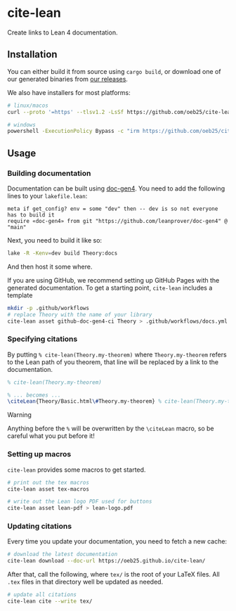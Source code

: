 # cite-lean

Create links to Lean 4 documentation.

## Installation

You can either build it from source using `cargo build`, or download one of our generated binaries from [our releases](https://github.com/oeb25/cite-lean/releases/latest).

We also have installers for most platforms:

```bash
# linux/macos
curl --proto '=https' --tlsv1.2 -LsSf https://github.com/oeb25/cite-lean/releases/download/v0.1.1/cite-lean-installer.sh | sh

# windows
powershell -ExecutionPolicy Bypass -c "irm https://github.com/oeb25/cite-lean/releases/download/v0.1.1/cite-lean-installer.ps1 | iex"
```

## Usage

### Building documentation

Documentation can be built using [doc-gen4](https://github.com/leanprover/doc-gen4). You need to add the following lines to your `lakefile.lean`:

```lean
meta if get_config? env = some "dev" then -- dev is so not everyone has to build it
require «doc-gen4» from git "https://github.com/leanprover/doc-gen4" @ "main"
```

Next, you need to build it like so:

```bash
lake -R -Kenv=dev build Theory:docs
```

And then host it some where.

If you are using GitHub, we recommend setting up GitHub Pages with the generated documentation. To get a starting point, `cite-lean` includes a template

```bash
mkdir -p .github/workflows
# replace Theory with the name of your library
cite-lean asset github-doc-gen4-ci Theory > .github/workflows/docs.yml
```

### Specifying citations

By putting `% cite-lean(Theory.my-theorem)` where `Theory.my-theorem` refers to the Lean path of you theorem, that line will be replaced by a link to the documentation.

```tex
% cite-lean(Theory.my-theorem)

% ... becomes ...
\citeLean{Theory/Basic.html\#Theory.my-theorem} % cite-lean(Theory.my-theorem)
```

> [!WARNING]
> Anything before the `%` will be overwritten by the `\citeLean` macro, so be careful what you put before it!

### Setting up macros

`cite-lean` provides some macros to get started.

```bash
# print out the tex macros
cite-lean asset tex-macros

# write out the Lean logo PDF used for buttons
cite-lean asset lean-pdf > lean-logo.pdf
```

### Updating citations

Every time you update your documentation, you need to fetch a new cache:

```bash
# download the latest documentation
cite-lean download --doc-url https://oeb25.github.io/cite-lean/
```

After that, call the following, where `tex/` is the root of your LaTeX files. All `.tex` files in that directory well be updated as needed.

```bash
# update all citations
cite-lean cite --write tex/
```
